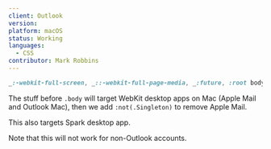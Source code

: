 ```yaml
---
client: Outlook
version:
platform: macOS
status: Working
languages:
  - CSS
contributor: Mark Robbins
---
```


```css
_:-webkit-full-screen, _::-webkit-full-page-media, _:future, :root body:not(.Singleton) .your-class-name { /* Replace this comment with your styles */ }
```

The stuff before `.body` will target WebKit desktop apps on Mac (Apple Mail and Outlook Mac), then we add `:not(.Singleton)` to remove Apple Mail.

This also targets Spark desktop app.

Note that this will not work for non-Outlook accounts.

